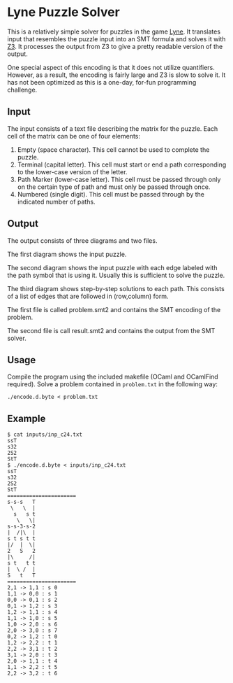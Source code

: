 Lyne Puzzle Solver
==================

This is a relatively simple solver for puzzles in the game
[Lyne](http://www.lynegame.com).  It translates input that resembles the puzzle
input into an SMT formula and solves it with
[Z3](https://github.com/Z3Prover/z3).  It processes the output from Z3 to give a pretty readable version of the output.

One special aspect of this encoding is that it does not utilize quantifiers.
However, as a result, the encoding is fairly large and Z3 is slow to solve it.
It has not been optimized as this is a one-day, for-fun programming challenge.


Input
-----

The input consists of a text file describing the matrix for the puzzle.  Each
cell of the matrix can be one of four elements:

  1. Empty (space character).  This cell cannot be used to complete the puzzle.
  2. Terminal (capital letter).  This cell must start or end a path
     corresponding to the lower-case version of the letter.
  3. Path Marker (lower-case letter).  This cell must be passed through only on
     the certain type of path and must only be passed through once.
  4. Numbered (single digit).  This cell must be passed through by the
     indicated number of paths.


Output
-----

The output consists of three diagrams and two files.

The first diagram shows the input puzzle.

The second diagram shows the input puzzle with each edge labeled with the path
symbol that is using it.  Usually this is sufficient to solve the puzzle.

The third diagram shows step-by-step solutions to each path.  This consists of
a list of edges that are followed in (row,column) form.

The first file is called problem.smt2 and contains the SMT encoding of the problem.

The second file is call result.smt2 and contains the output from the SMT solver.

Usage
-----

Compile the program using the included makefile (OCaml and OCamlFind required).
Solve a problem contained in `problem.txt` in the following way:

```
./encode.d.byte < problem.txt
```

Example
-------



```
$ cat inputs/inp_c24.txt
ssT
s32
2S2
StT
$ ./encode.d.byte < inputs/inp_c24.txt 
ssT
s32
2S2
StT
======================
s-s-s   T
 \   \  |
  s   s t
   \   \|
s-s-3-s-2
|  /|\  |
s t s t t
|/  |  \|
2   S   2
|\     /|
s t   t t
|  \ /  |
S   t   T
======================
2,1 -> 1,1 : s 0
1,1 -> 0,0 : s 1
0,0 -> 0,1 : s 2
0,1 -> 1,2 : s 3
1,2 -> 1,1 : s 4
1,1 -> 1,0 : s 5
1,0 -> 2,0 : s 6
2,0 -> 3,0 : s 7
0,2 -> 1,2 : t 0
1,2 -> 2,2 : t 1
2,2 -> 3,1 : t 2
3,1 -> 2,0 : t 3
2,0 -> 1,1 : t 4
1,1 -> 2,2 : t 5
2,2 -> 3,2 : t 6

```
